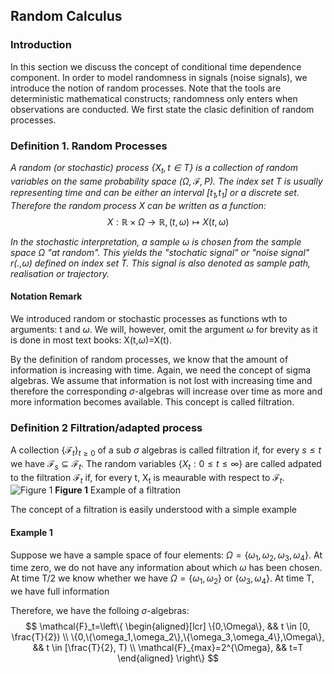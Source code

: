 
## Random Calculus

### Introduction
In this section we discuss the concept of conditional time dependence component.  In order to model randomness in signals (noise signals), we introduce the notion of random processes.  Note that the tools are deterministic mathematical constructs; randomness only enters when observations are conducted.  We first state the clasic definition of random processes.



### Definition 1.  Random Processes
*A random (or stochastic) process $\{X_t,t\in T\}$ is a collection of random variables on the same probability space $(\Omega, \mathcal{F},P)$.  The index set T is usually representing time and can be either an interval [t<sub>1</sub>,t<sub>1</sub>] or a discrete set.  Therefore the random process X can be written as a function:*
$$ X : \mathbb{R} \times \Omega \rightarrow \mathbb{R}, (t,\omega) \mapsto X(t,\omega) $$

*In the stochastic interpretation, a sample $\omega$ is chosen from the sample space $\Omega$ "at random".  This yields the "stochatic signal" or "noise signal" r(.,$\omega$) defined on index set T.  This signal is also denoted as sample path, realisation or trajectory.*

#### Notation Remark
We introduced random or stochastic processes as functions wth to arguments: t and $\omega$.  We will, however, omit the argument $\omega$ for brevity as it is done in most text books: X(t,$\omega$)=X(t).

By the definition of random processes, we know that the amount of information is increasing with time.  Again, we need the concept of sigma algebras.  We assume that information is not lost with increasing time and therefore the corresponding $\sigma$-algebras will increase over time as more and more information becomes available. This concept is called filtration.

### Definition 2 Filtration/adapted process
A collection $\{\mathcal{F}_t\}_{t\ge0}$ of a sub $\sigma$ algebras is called filtration if, for every $s\le t$ we have $\mathcal{F}_s\subseteq\mathcal{F}_t$.  The random variables $\{X_t:0\le t\le\infty\}$ are called adpated to the filtration $\mathcal{F}_t$ if, for every t, X<sub>t</sub> is meaurable with respect to $\mathcal{F}_t$.
![Figure 1](https://selene.hud.ac.uk/u1273400/images/seg_media/r1.PNG)
**Figure 1** Example of a filtration

The concept of a filtration is easily understood with a simple example

#### Example 1
Suppose we have a sample space of four elements: $\Omega=\{\omega_1, \omega_2, \omega_3, \omega_4\}$.  At time zero, we do not have any information about which $\omega$ has been chosen.  At time T/2 we know whether we have $\Omega=\{\omega_1, \omega_2\}$ or $\{\omega_3, \omega_4\}$. At time T, we have full information

Therefore, we have the folloing $\sigma$-algebras:
$$ \mathcal{F}_t=\left\{
\begin{aligned}[lcr]
\{0,\Omega\}, && t \in [0, \frac{T}{2}) \\
\{0,\{\omega_1,\omega_2\},\{\omega_3,\omega_4\},\Omega\}, && t \in [\frac{T}{2}, T) \\
\mathcal{F}_{max}=2^{\Omega}, && t=T
\end{aligned} \right\} $$


```R

```
